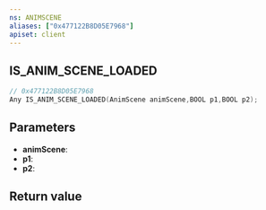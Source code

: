 ```yaml
---
ns: ANIMSCENE
aliases: ["0x477122B8D05E7968"]
apiset: client
---
```

## IS_ANIM_SCENE_LOADED

```c
// 0x477122B8D05E7968
Any IS_ANIM_SCENE_LOADED(AnimScene animScene,BOOL p1,BOOL p2);
```


## Parameters
* **animScene**:
* **p1**:
* **p2**:

## Return value

